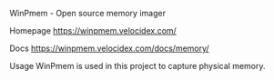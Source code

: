 WinPmem - Open source memory imager

Homepage
https://winpmem.velocidex.com/

Docs
https://winpmem.velocidex.com/docs/memory/

Usage
WinPmem is used in this project to capture physical memory.